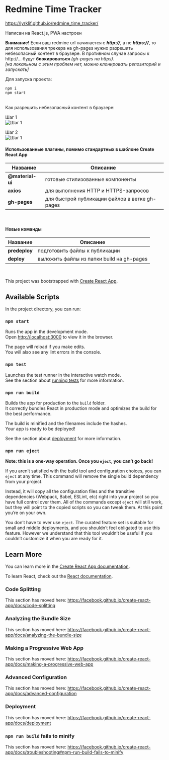 # Redmine Time Tracker

https://lyrklif.github.io/redmine_time_tracker/  

Написан на React.js, PWA настроен  

**Внимание!** Если ваш redmine url начинается с ***http://***, а не ***https://***, то для использования трекера на gh-pages нужно разрешить небезопасный контент в браузере. В противном случае запросы к http://... будут **блокироваться** *(gh-pages на https)*.   
 *[на локальном с этим проблем нет, можно клонировать репозиторий и запускать]*  
 
 Для запуска проекта:  
 ```  
 npm i  
 npm start  
```
 <br>
 Как разрешить небезопасный контент в браузере:  
 
 Шаг 1  
 ![Шаг 1](https://i.paste.pics/b44dd02ae25ad2f7b890ca78eddf8680.png)  
 
 Шаг 2  
 ![Шаг 1](https://i.paste.pics/aa76c27d2989729cad2872e752a00595.png)  
 
 #### Использованные плагины, помимо стандартных в шаблоне Create React App  
 Название | Описание
 ------------ | -------------
 **@material-ui** | готовые стилизованные компоненты 
 **axios** | для выполнения HTTP и HTTPS-запросов 
 **gh-pages** | для быстрой публикации файлов в ветке gh-pages 

 <br> 
 
 #### Новые команды
   Название | Описание
  ------------ | -------------
  **predeploy** | подготовить файлы к публикации 
  **deploy** | выложить файлы из папки build на gh-pages 
 
 <br> 

This project was bootstrapped with [Create React App](https://github.com/facebook/create-react-app).

## Available Scripts

In the project directory, you can run:

### `npm start`

Runs the app in the development mode.<br />
Open [http://localhost:3000](http://localhost:3000) to view it in the browser.

The page will reload if you make edits.<br />
You will also see any lint errors in the console.

### `npm test`

Launches the test runner in the interactive watch mode.<br />
See the section about [running tests](https://facebook.github.io/create-react-app/docs/running-tests) for more information.

### `npm run build`

Builds the app for production to the `build` folder.<br />
It correctly bundles React in production mode and optimizes the build for the best performance.

The build is minified and the filenames include the hashes.<br />
Your app is ready to be deployed!

See the section about [deployment](https://facebook.github.io/create-react-app/docs/deployment) for more information.

### `npm run eject`

**Note: this is a one-way operation. Once you `eject`, you can’t go back!**

If you aren’t satisfied with the build tool and configuration choices, you can `eject` at any time. This command will remove the single build dependency from your project.

Instead, it will copy all the configuration files and the transitive dependencies (Webpack, Babel, ESLint, etc) right into your project so you have full control over them. All of the commands except `eject` will still work, but they will point to the copied scripts so you can tweak them. At this point you’re on your own.

You don’t have to ever use `eject`. The curated feature set is suitable for small and middle deployments, and you shouldn’t feel obligated to use this feature. However we understand that this tool wouldn’t be useful if you couldn’t customize it when you are ready for it.

## Learn More

You can learn more in the [Create React App documentation](https://facebook.github.io/create-react-app/docs/getting-started).

To learn React, check out the [React documentation](https://reactjs.org/).

### Code Splitting

This section has moved here: https://facebook.github.io/create-react-app/docs/code-splitting

### Analyzing the Bundle Size

This section has moved here: https://facebook.github.io/create-react-app/docs/analyzing-the-bundle-size

### Making a Progressive Web App

This section has moved here: https://facebook.github.io/create-react-app/docs/making-a-progressive-web-app

### Advanced Configuration

This section has moved here: https://facebook.github.io/create-react-app/docs/advanced-configuration

### Deployment

This section has moved here: https://facebook.github.io/create-react-app/docs/deployment

### `npm run build` fails to minify

This section has moved here: https://facebook.github.io/create-react-app/docs/troubleshooting#npm-run-build-fails-to-minify
